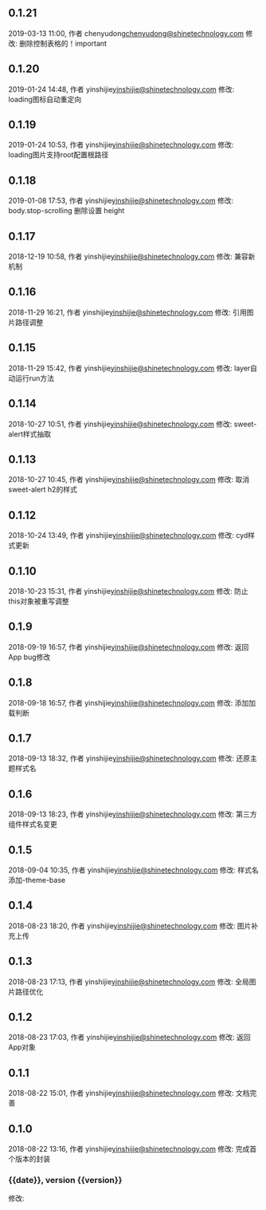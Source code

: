 ## 0.1.21
2019-03-13 11:00, 作者 chenyudong<chenyudong@shinetechnology.com>
修改: 删除控制表格的！important 

## 0.1.20
2019-01-24 14:48, 作者 yinshijie<yinshijie@shinetechnology.com>
修改: loading图标自动重定向 

## 0.1.19
2019-01-24 10:53, 作者 yinshijie<yinshijie@shinetechnology.com>
修改: loading图片支持root配置根路径 

## 0.1.18
2019-01-08 17:53, 作者 yinshijie<yinshijie@shinetechnology.com>
修改: body.stop-scrolling 删除设置 height 

## 0.1.17
2018-12-19 10:58, 作者 yinshijie<yinshijie@shinetechnology.com>
修改: 兼容新机制 

## 0.1.16
2018-11-29 16:21, 作者 yinshijie<yinshijie@shinetechnology.com>
修改: 引用图片路径调整 

## 0.1.15
2018-11-29 15:42, 作者 yinshijie<yinshijie@shinetechnology.com>
修改: layer自动运行run方法 

## 0.1.14
2018-10-27 10:51, 作者 yinshijie<yinshijie@shinetechnology.com>
修改: sweet-alert样式抽取 

## 0.1.13
2018-10-27 10:45, 作者 yinshijie<yinshijie@shinetechnology.com>
修改: 取消sweet-alert h2的样式 

## 0.1.12
2018-10-24 13:49, 作者 yinshijie<yinshijie@shinetechnology.com>
修改: cyd样式更新 

## 0.1.10
2018-10-23 15:31, 作者 yinshijie<yinshijie@shinetechnology.com>
修改: 防止this对象被重写调整 

## 0.1.9
2018-09-19 16:57, 作者 yinshijie<yinshijie@shinetechnology.com>
修改: 返回App bug修改 

## 0.1.8
2018-09-18 16:57, 作者 yinshijie<yinshijie@shinetechnology.com>
修改: 添加加载判断 

## 0.1.7
2018-09-13 18:32, 作者 yinshijie<yinshijie@shinetechnology.com>
修改: 还原主题样式名 

## 0.1.6
2018-09-13 18:23, 作者 yinshijie<yinshijie@shinetechnology.com>
修改: 第三方组件样式名变更 

## 0.1.5
2018-09-04 10:35, 作者 yinshijie<yinshijie@shinetechnology.com>
修改: 样式名添加-theme-base 

## 0.1.4
2018-08-23 18:20, 作者 yinshijie<yinshijie@shinetechnology.com>
修改: 图片补充上传 

## 0.1.3
2018-08-23 17:13, 作者 yinshijie<yinshijie@shinetechnology.com>
修改: 全局图片路径优化 

## 0.1.2
2018-08-23 17:03, 作者 yinshijie<yinshijie@shinetechnology.com>
修改: 返回App对象 

## 0.1.1
2018-08-22 15:01, 作者 yinshijie<yinshijie@shinetechnology.com>
修改: 文档完善 

## 0.1.0
2018-08-22 13:16, 作者 yinshijie<yinshijie@shinetechnology.com>
修改: 完成首个版本的封装 

### {{date}}, version {{version}}
修改: